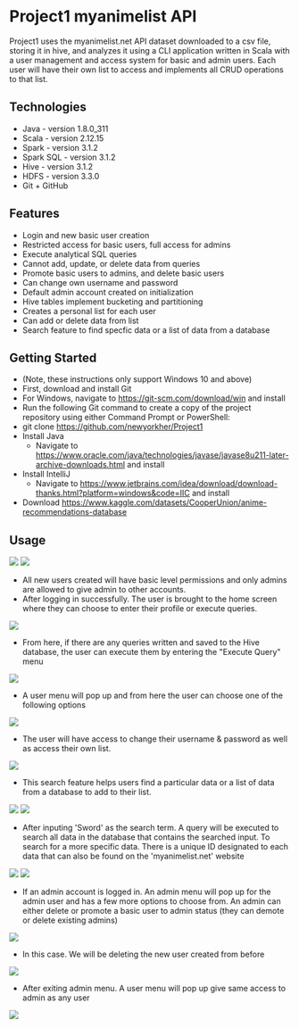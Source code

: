 # Project1 myanimelist API

Project1 uses the myanimelist.net API dataset downloaded to a csv file, storing it in hive, and analyzes 
it using a CLI application written in Scala with a user management and access system for basic and admin users.
Each user will have their own list to access and implements all CRUD operations to that list.

## Technologies
- Java - version 1.8.0_311
- Scala - version 2.12.15
- Spark - version 3.1.2
- Spark SQL - version 3.1.2
- Hive - version 3.1.2
- HDFS - version 3.3.0
- Git + GitHub

## Features
- Login and new basic user creation
- Restricted access for basic users, full access for admins
- Execute analytical SQL queries
- Cannot add, update, or delete data from queries
- Promote basic users to admins, and delete basic users
- Can change own username and password
- Default admin account created on initialization
- Hive tables implement bucketing and partitioning
- Creates a personal list for each user 
- Can add or delete data from list
- Search feature to find specfic data or a list of data from a database

## Getting Started
- (Note, these instructions only support Windows 10 and above)
- First, download and install Git
- For Windows, navigate to https://git-scm.com/download/win and install
- Run the following Git command to create a copy of the project repository using either Command Prompt or PowerShell:
- git clone https://github.com/newyorkher/Project1
- Install Java
    - Navigate to https://www.oracle.com/java/technologies/javase/javase8u211-later-archive-downloads.html and install
- Install IntelliJ
    - Navigate to https://www.jetbrains.com/idea/download/download-thanks.html?platform=windows&code=IIC and install
- Download https://www.kaggle.com/datasets/CooperUnion/anime-recommendations-database

## Usage
![](Project1%20images/created%20account.PNG)
![](Project1%20images/Logging%20in.PNG)
- All new users created will have basic level permissions and only admins are allowed to give admin to other accounts.
- After logging in successfully. The user is brought to the home screen where they can choose to enter their profile or execute queries.


![](Project1%20images/Executing%20querty.PNG)
- From here, if there are any queries written and saved to the Hive database, the user can execute them by entering the "Execute Query" menu

![](Project1%20images/Entering%20profile%20screen.PNG)
- A user menu will pop up and from here the user can choose one of the following options

![](Project1%20images/Changing%20username.PNG)
- The user will have access to change their username & password as well as access their own list. 

![](Project1%20images/Search%20Feature.PNG)
- This search feature helps users find a particular data or a list of data from a database to add to their list.

![](Project1%20images/Sword%20table.PNG)
![](Project1%20images/Adding%20to%20my%20list.PNG)
- After inputing 'Sword' as the search term. A query will be executed to search all data in the database that contains the searched input. To search for a more specific data. There is a unique ID designated to each data that can also be found on the 'myanimelist.net' website

![](Project1%20images/logging%20off.PNG)
![](Project1%20images/Admin%20account.PNG)
- If an admin account is logged in. An admin menu will pop up for the admin user and has a few more options to choose from. An admin can either delete or promote a basic user to admin status (they can demote or delete existing admins)

![](Project1%20images/delete%20account.PNG)
- In this case. We will be deleting the new user created from before

![](Project1%20images/admin%20list.PNG)
- After exiting admin menu. A user menu will pop up give same access to admin as any user

![](Project1%20images/quiting%20the%20application.PNG)

